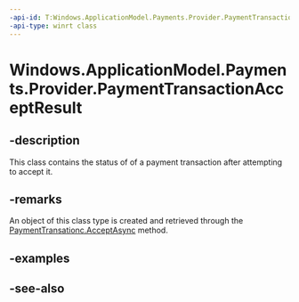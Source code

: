 ```yaml
---
-api-id: T:Windows.ApplicationModel.Payments.Provider.PaymentTransactionAcceptResult
-api-type: winrt class
---
```


<!-- Class syntax.
public class PaymentTransactionAcceptResult : Windows.ApplicationModel.Payments.Provider.IPaymentTransactionAcceptResult
-->

# Windows.ApplicationModel.Payments.Provider.PaymentTransactionAcceptResult

## -description
This class contains the status of of a payment transaction after attempting to accept it.

## -remarks
An object of this class type is created and retrieved through the [PaymentTransationc.AcceptAsync](paymenttransaction_acceptasync_1179121155.md) method.

## -examples

## -see-also